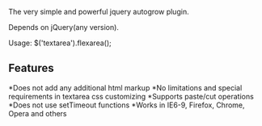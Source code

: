 The very simple and powerful jquery autogrow plugin.

Depends on jQuery(any version).

Usage: $('textarea').flexarea();

Features
--------
*Does not add any additional html markup
*No limitations and special requirements in textarea css customizing
*Supports paste/cut operations
*Does not use setTimeout functions
*Works in IE6-9, Firefox, Chrome, Opera and others